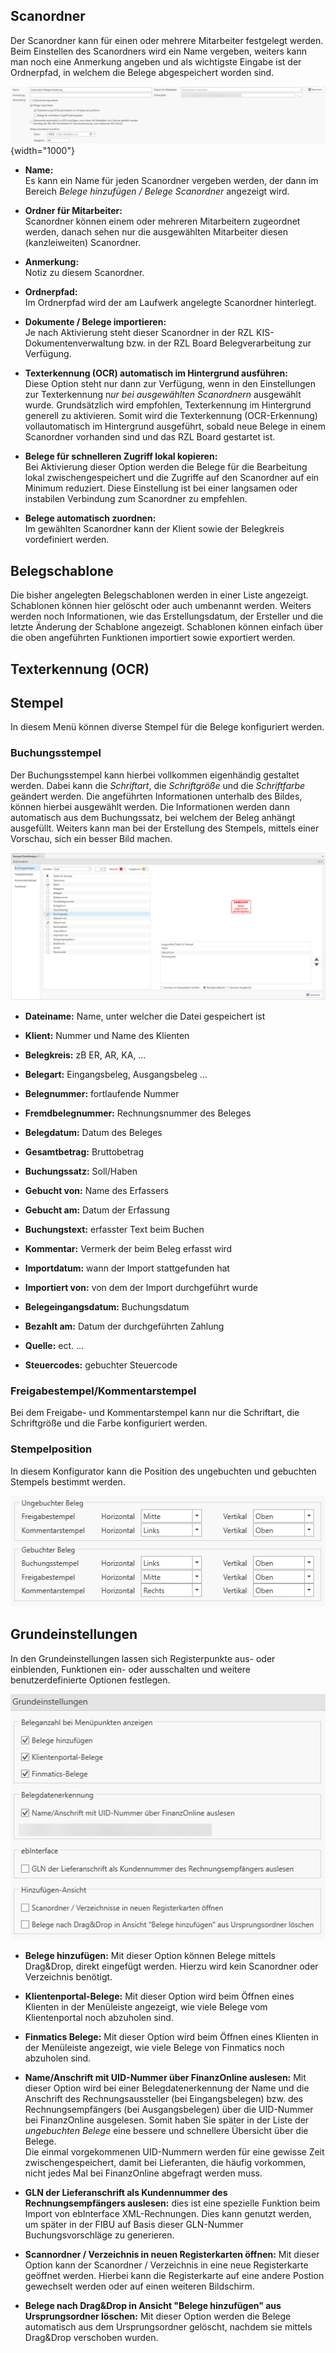 ## Scanordner

Der Scanordner kann für einen oder mehrere Mitarbeiter festgelegt werden. Beim Einstellen des Scanordners wird ein Name vergeben, weiters kann man noch eine Anmerkung angeben und als wichtigste Eingabe ist der Ordnerpfad, in welchem die Belege abgespeichert worden sind.

![Scanordner](<img/image10.png>){width="1000"}

- **Name:**  
Es kann ein Name für jeden Scanordner vergeben werden,
der dann im Bereich *Belege hinzufügen / Belege Scanordner*
angezeigt wird.


- **Ordner für Mitarbeiter:**  
  Scanordner können einem
  oder mehreren Mitarbeitern zugeordnet werden, danach sehen nur die ausgewählten Mitarbeiter diesen (kanzleiweiten) Scanordner.

- **Anmerkung:**  
Notiz zu diesem Scanordner.

- **Ordnerpfad:**  
Im Ordnerpfad wird der am Laufwerk angelegte
    Scanordner hinterlegt.

- **Dokumente / Belege importieren:**  
Je nach Aktivierung steht
    dieser Scanordner in der RZL KIS-Dokumentenverwaltung bzw. in der
    RZL Board Belegverarbeitung zur Verfügung.

- **Texterkennung (OCR) automatisch im Hintergrund ausführen:**  
Diese Option steht nur dann zur Verfügung, wenn in den Einstellungen zur
    Texterkennung n*ur bei ausgewählten Scanordnern* ausgewählt wurde.
    Grundsätzlich wird empfohlen, Texterkennung im Hintergrund generell
    zu aktivieren. Somit wird die Texterkennung (OCR-Erkennung)
    vollautomatisch im Hintergrund ausgeführt, sobald neue Belege in
    einem Scanordner vorhanden sind und das RZL Board gestartet ist.

- **Belege für schnelleren Zugriff lokal kopieren:**  
Bei Aktivierung
    dieser Option werden die Belege für die Bearbeitung lokal
    zwischengespeichert und die Zugriffe auf den Scanordner auf ein
    Minimum reduziert. Diese Einstellung ist bei einer langsamen oder
    instabilen Verbindung zum Scanordner zu empfehlen.
- **Belege automatisch zuordnen:**  
Im gewählten Scanordner kann der Klient sowie der Belegkreis vordefiniert werden.



## Belegschablone

Die bisher angelegten Belegschablonen werden in einer Liste angezeigt.
Schablonen können hier gelöscht oder auch umbenannt werden. Weiters werden noch Informationen, wie das Erstellungsdatum, der Ersteller und die letzte Änderung der Schablone angezeigt.
Schablonen können einfach über die oben angeführten Funktionen importiert sowie exportiert werden.

## Texterkennung (OCR)

## Stempel

In diesem Menü können diverse Stempel für die Belege konfiguriert werden.

### Buchungsstempel

Der Buchungsstempel kann hierbei vollkommen eigenhändig gestaltet werden. Dabei kann die *Schriftart*, die *Schriftgröße* und die *Schriftfarbe* geändert werden.
Die angeführten Informationen unterhalb des Bildes, können hierbei ausgewählt werden. Die Informationen werden dann automatisch aus dem Buchungssatz, bei welchem der Beleg anhängt ausgefüllt. Weiters kann man bei der Erstellung des Stempels, mittels einer Vorschau, sich ein besser Bild machen.

![Stempel](<img/image1.png>)

-   **Dateiname:** Name, unter welcher die Datei gespeichert ist

-   **Klient:** Nummer und Name des Klienten

-   **Belegkreis:** zB ER, AR, KA, …

-   **Belegart:** Eingangsbeleg, Ausgangsbeleg …

-   **Belegnummer:** fortlaufende Nummer

-   **Fremdbelegnummer:** Rechnungsnummer des Beleges

-   **Belegdatum:** Datum des Beleges

-   **Gesamtbetrag:** Bruttobetrag

-   **Buchungssatz:** Soll/Haben

-   **Gebucht von:** Name des Erfassers

-   **Gebucht am:** Datum der Erfassung

-   **Buchungstext:** erfasster Text beim Buchen

-   **Kommentar:** Vermerk der beim Beleg erfasst wird

-   **Importdatum:** wann der Import stattgefunden hat

-   **Importiert von:** von dem der Import durchgeführt wurde

-   **Belegeingangsdatum:** Buchungsdatum

-   **Bezahlt am:** Datum der durchgeführten Zahlung

-   **Quelle:** ect. …

- **Steuercodes:** gebuchter Steuercode

### Freigabestempel/Kommentarstempel

Bei dem Freigabe- und Kommentarstempel kann nur die Schriftart, die Schriftgröße und die Farbe konfiguriert werden.

### Stempelposition

In diesem Konfigurator kann die Position des ungebuchten und gebuchten Stempels bestimmt werden.

![Stempelposition](<img/image2.png>)



## Grundeinstellungen

In den Grundeinstellungen lassen sich Registerpunkte aus- oder einblenden, Funktionen ein- oder ausschalten und weitere benutzerdefinierte Optionen festlegen.

![Grundeinstellungen](<img/image3.png>)

- **Belege hinzufügen:** Mit dieser Option können Belege mittels Drag&Drop, direkt eingefügt werden. Hierzu wird kein Scanordner oder Verzeichnis benötigt.

-   **Klientenportal-Belege:** Mit dieser Option wird beim Öffnen eines
    Klienten in der Menüleiste angezeigt, wie viele Belege vom
    Klientenportal noch abzuholen sind.

-   **Finmatics Belege:** Mit dieser Option wird beim Öffnen eines
    Klienten in der Menüleiste angezeigt, wie viele Belege von Finmatics
    noch abzuholen sind.

-   **Name/Anschrift mit UID-Nummer über FinanzOnline auslesen:** Mit
    dieser Option wird bei einer Belegdatenerkennung der Name und die
    Anschrift des Rechnungsaussteller (bei Eingangsbelegen) bzw. des
    Rechnungsempfängers (bei Ausgangsbelegen) über die UID-Nummer bei
    FinanzOnline ausgelesen. Somit haben Sie später in der Liste der
    *ungebuchten Belege* eine bessere und schnellere Übersicht über die
    Belege.  
    Die einmal vorgekommenen UID-Nummern werden für eine gewisse Zeit
    zwischengespeichert, damit bei Lieferanten, die häufig vorkommen,
    nicht jedes Mal bei FinanzOnline abgefragt werden muss.

-   **GLN der Lieferanschrift als Kundennummer des Rechnungsempfängers
    auslesen:** dies ist eine spezielle Funktion beim Import von
    ebInterface XML-Rechnungen. Dies kann genutzt werden, um später in
    der FIBU auf Basis dieser GLN-Nummer Buchungsvorschläge zu
    generieren.

- **Scannordner / Verzeichnis in neuen Registerkarten öffnen:** Mit dieser Option kann der Scanordner / Verzeichnis in eine neue Registerkarte geöffnet werden. Hierbei kann die Registerkarte auf eine andere Postion gewechselt werden oder auf einen weiteren Bildschirm.

- **Belege nach Drag&Drop in Ansicht "Belege hinzufügen" aus Ursprungsordner löschen:** Mit dieser Option werden die Belege automatisch aus dem Ursprungsordner gelöscht, nachdem sie mittels Drag&Drop verschoben wurden.




